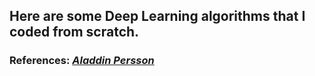 ## **Here are some Deep Learning algorithms that I coded from scratch.**

### **References:** *[Aladdin Persson](https://github.com/aladdinpersson/Machine-Learning-Collection)*
